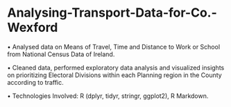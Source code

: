 # Analysing-Transport-Data-for-Co.-Wexford

• Analysed data on Means of Travel, Time and Distance to Work or School from National Census Data of Ireland.

• Cleaned data, performed exploratory data analysis and visualized insights on prioritizing Electoral Divisions within each Planning region in the County according to traffic.

• Technologies Involved: R (dplyr, tidyr, stringr, ggplot2), R Markdown.
